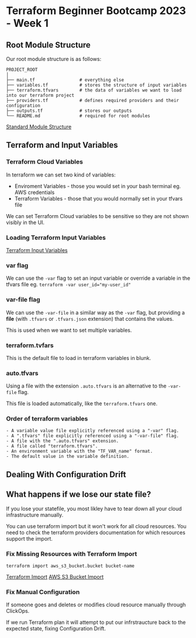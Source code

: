 # Terraform Beginner Bootcamp 2023 - Week 1

## Root Module Structure

Our root module structure is as follows:

```
PROJECT_ROOT
│
├── main.tf                 # everything else
├── variables.tf            # stores the structure of input variables
├── terraform.tfvars        # the data of variables we want to load into our terraform project
├── providers.tf            # defines required providers and their configuration
├── outputs.tf              # stores our outputs
└── README.md               # required for root modules
```

[Standard Module Structure](https://developer.hashicorp.com/terraform/language/modules/develop/structure)

## Terraform and Input Variables

### Terraform Cloud Variables

In terraform we can set two kind of variables:
- Enviroment Variables - those you would set in your bash terminal eg. AWS credentials
- Terraform Variables - those that you would normally set in your tfvars file

We can set Terraform Cloud variables to be sensitive so they are not shown visibly in the UI.

### Loading Terraform Input Variables

[Terraform Input Variables](https://developer.hashicorp.com/terraform/language/values/variables)

### var flag
We can use the `-var` flag to set an input variable or override a variable in the tfvars file eg. `terraform -var user_id="my-user_id"`

### var-file flag

We can use the `-var-file` in a similar way as the `-var` flag, but providing a **file** (with `.tfvars` or `.tfvars.json` extension) that contains the values.

This is used when we want to set multiple variables.

### terraform.tvfars

This is the default file to load in terraform variables in blunk.

### auto.tfvars

Using a file with the extension `.auto.tfvars` is an alternative to the `-var-file` flag.

This file is loaded automatically, like the `terraform.tfvars` one.

### Order of terraform variables

    - A variable value file explicitly referenced using a "-var" flag.
    - A ".tfvars" file explicitly referenced using a "-var-file" flag.
    - A file with the ".auto.tfvars" extension.
    - A file called "terraform.tfvars".
    - An environment variable with the "TF_VAR_name" format.
    - The default value in the variable definition.

## Dealing With Configuration Drift

## What happens if we lose our state file?

If you lose your statefile, you most likley have to tear down all your cloud infrastructure manually.

You can use terraform import but it won't work for all cloud resources. You need to check the terraform providers documentation for which resources support the import.

### Fix Missing Resources with Terraform Import

`terraform import aws_s3_bucket.bucket bucket-name`

[Terraform Import](https://developer.hashicorp.com/terraform/cli/import)
[AWS S3 Bucket Import](https://registry.terraform.io/providers/hashicorp/aws/latest/docs/resources/s3_bucket#import)

### Fix Manual Configuration

If someone goes and deletes or modifies cloud resource manually through ClickOps. 

If we run Terraform plan it will attempt to put our infrstraucture back to the expected state, fixing Configuration Drift.